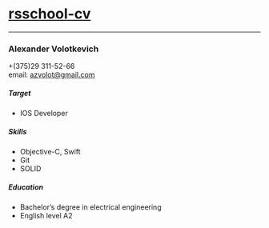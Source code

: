 # [rsschool-cv](https://github.com/AlexVolotkevich/rsschool-cv/blob/gh-pages/cv.md)
---
### Alexander Volotkevich
+(375)29 311-52-66<br>
email: azvolot@gmail.com
##### Target
- IOS Developer

##### Skills
- Objective-C, Swift
- Git
- SOLID

##### Education
- Bachelor’s degree in electrical engineering
- English level A2
